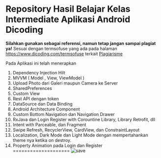 # Repository Hasil Belajar Kelas Intermediate Aplikasi Android Dicoding
**Silahkan gunakan sebagai referensi, namun tetap jangan sampai plagiat ya!**
Sesuai dengan termsofuse yang ada pada halaman https://www.dicoding.com/termsofuse terkait <a href='https://www.dicoding.com/blog/plagiarisme/'>Plagiarisme</a>

Pada Aplikasi ini telah menerapkan
1. Dependency Injection Hilt
2. MVVM ( Model , View, ViewModel )
3. Upload Photo dari Galeri maupun Camera ke Server
4. SharedPreferences
5. Custom View 
6. Rest API dengan token 
7. DataSource dan Data Binding 
8. Android Architecture Component
9. Custom Bottom Navigation dan Navigation Drawer
10. RxJava dan Login Register with Corountine Library, Library Retrofit, dll
11. Intent with Parceable, dan Fragment 
12. Swipe Refresh, RecyclerView, CardView, dan ConstraintLayout
13. Localization, Dark Mode dan Light Mode dengan mempertahankan theme nya ketika on destroy. 
14. Property Animation pada Login dan Register
====================
![save](https://user-images.githubusercontent.com/43689759/210289445-b068f32a-eac6-4246-b0ca-6363aadc4d7f.png)
